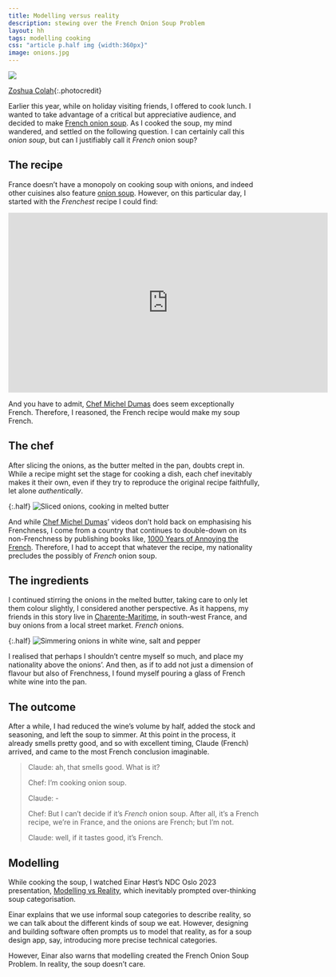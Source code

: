```yaml
---
title: Modelling versus reality
description: stewing over the French Onion Soup Problem
layout: hh
tags: modelling cooking
css: "article p.half img {width:360px}"
image: onions.jpg
---
```


![](onions.jpg)

[Zoshua Colah](https://unsplash.com/photos/bCpiLAx3Cco){:.photocredit}

Earlier this year, while on holiday visiting friends, I offered to cook lunch.
I wanted to take advantage of a critical but appreciative audience,
and decided to make [French onion soup](https://en.wikipedia.org/wiki/French_onion_soup).
As I cooked the soup, my mind wandered, and settled on the following question.
I can certainly call this _onion soup_, but can I justifiably call it _French_ onion soup?

## The recipe

France doesn’t have a monopoly on cooking soup with onions,
and indeed other cuisines also feature [onion soup](https://en.wikipedia.org/wiki/Onion_soup).
However, on this particular day, I started with the _Frenchest_ recipe I could find:

<iframe width="640" height="360" src="https://www.youtube.com/embed/8ABp-7iBUmo?si=gjl_lCz-vZOtC-iB" title="Soupe à l'oignon gratinée, Chef Michel Dumas" frameborder="0" allow="accelerometer; autoplay; clipboard-write; encrypted-media; gyroscope; picture-in-picture; web-share" referrerpolicy="strict-origin-when-cross-origin" allowfullscreen></iframe>

And you have to admit, [Chef Michel Dumas](https://www.youtube.com/@ChefMichelDumas)
does seem exceptionally French.
Therefore, I reasoned, the French recipe would make my soup French.

## The chef

After slicing the onions, as the butter melted in the pan, doubts crept in.
While a recipe might set the stage for cooking a dish, each chef inevitably makes it their own,
even if they try to reproduce the original recipe faithfully, let alone _authentically_.

{:.half}
![Sliced onions, cooking in melted butter](onion-soup-1.webp)

And while [Chef Michel Dumas](https://www.youtube.com/@ChefMichelDumas)’
videos don’t hold back on emphasising his Frenchness,
I come from a country that continues to double-down on its non-Frenchness by publishing books like,
[1000 Years of Annoying the French](https://www.stephenclarkewriter.com/en/book-stephen-clarkephpid00018).
Therefore, I had to accept that whatever the recipe, my nationality precludes the possibly of _French_ onion soup.

## The ingredients

I continued stirring the onions in the melted butter, taking care to only let them colour slightly,
I considered another perspective.
As it happens, my friends in this story live in [Charente-Maritime](https://en.wikipedia.org/wiki/Charente-Maritime),
in south-west France, and buy onions from a local street market.
_French_ onions.

{:.half}
![Simmering onions in white wine, salt and pepper](onion-soup-2.webp)

I realised that perhaps I shouldn’t centre myself so much, and place my nationality above the onions’.
And then, as if to add not just a dimension of flavour but also of Frenchness,
I found myself pouring a glass of French white wine into the pan.

## The outcome

After a while, I had reduced the wine’s volume by half, added the stock and seasoning,
and left the soup to simmer.
At this point in the process, it already smells pretty good,
and so with excellent timing, Claude (French) arrived, and came to the most French conclusion imaginable.

> Claude: ah, that smells good. What is it?
> 
> Chef: I’m cooking onion soup.
> 
> Claude: -
> 
> Chef: But I can’t decide if it’s _French_ onion soup.
> After all, it’s a French recipe, we’re in France, and the onions are French; but I’m not.
> 
> Claude: well, if it tastes good, it’s French.


## Modelling

While cooking the soup, I watched Einar Høst’s NDC Oslo 2023 presentation,
[Modelling vs Reality](https://youtu.be/SAWVPCO575k?si=l1SnLrg7LWKh-o9B),
which inevitably prompted over-thinking soup categorisation.

Einar explains that we use informal soup categories to describe reality,
so we can talk about the different kinds of soup we eat.
However, designing and building software often prompts us to model that reality,
as for a soup design app, say, introducing more precise technical categories.

However, Einar also warns that modelling created the French Onion Soup Problem.
In reality, the soup doesn’t care.
